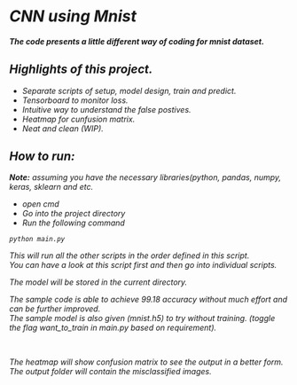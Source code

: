 
# <em> CNN using Mnist
#### The code presents a little different way of coding for mnist dataset. 

## Highlights of this project.

* Separate scripts of setup, model design, train and predict.
* Tensorboard to monitor loss.
* Intuitive way to understand the false postives.
* Heatmap for cunfusion matrix.
* Neat and clean (WIP).


## How to run:
<b>Note:</b> assuming you have the necessary libraries(python, pandas, numpy, keras, sklearn and etc.
* open cmd
* Go into the project directory 
* Run the following command

`python main.py`

This will run all the other scripts in the order defined in this script. <br>
You can have a look at this script first and then go into individual scripts.

The model will be stored in the current directory.

The sample code is able to achieve 99.18 accuracy without much effort and can be further improved.<br>
The sample model is also given (mnist.h5) to try without training. (toggle the flag want_to_train in main.py based on requirement).

<br>

The heatmap will show confusion matrix to see the output in a better form.<br>
The output folder will contain the misclassified images.
</em>
